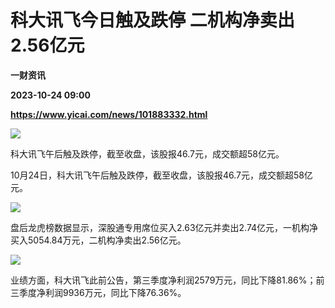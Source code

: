 # 科大讯飞今日触及跌停 二机构净卖出2.56亿元
**一财资讯**

**2023-10-24 09:00**

**https://www.yicai.com/news/101883332.html**

![](https://imgcdn.yicai.com/uppics/slides/2023/10/65c40126591bfebc5954e22c1d8c4a15.jpg)

科大讯飞午后触及跌停，截至收盘，该股报46.7元，成交额超58亿元。

10月24日，科大讯飞午后触及跌停，截至收盘，该股报46.7元，成交额超58亿元。

![](https://imgcdn.yicai.com/uppics/images/2023/10/8d08ffa3bd2d4c9d0695c165fa885165.jpg)

盘后龙虎榜数据显示，深股通专用席位买入2.63亿元并卖出2.74亿元，一机构净买入5054.84万元，二机构净卖出2.56亿元。

![](https://imgcdn.yicai.com/uppics/images/2023/10/f59e77b9f099c33ec8d2312ffbce0244.jpg)

业绩方面，科大讯飞此前公告，第三季度净利润2579万元，同比下降81.86%；前三季度净利润9936万元，同比下降76.36%。